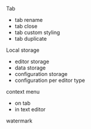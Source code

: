 Tab
 - tab rename
 - tab close
 - tab custom styling
 - tab duplicate

Local storage
 - editor storage
 - data storage
 - configuration storage
 - configuration per editor type

context menu
 - on tab
 - in text editor

 watermark